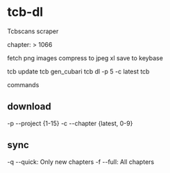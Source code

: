 # tcb-dl

Tcbscans scraper


chapter: > 1066

fetch png images
compress to jpeg xl
save to keybase

tcb update
tcb gen_cubari
tcb dl -p 5 -c latest
tcb 


commands

## download
-p --project {1-15}
-c --chapter {latest, 0-9}

## sync
-q --quick: Only new chapters
-f --full: All chapters
